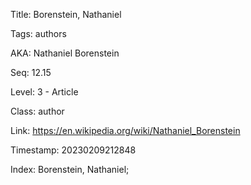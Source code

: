 Title:  Borenstein, Nathaniel

Tags:   authors

AKA:    Nathaniel Borenstein

Seq:    12.15

Level:  3 - Article

Class:  author

Link:   https://en.wikipedia.org/wiki/Nathaniel_Borenstein

Timestamp: 20230209212848

Index:  Borenstein, Nathaniel; 
